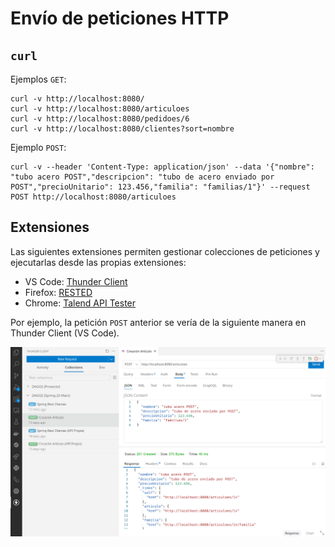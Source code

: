 # Envío de peticiones HTTP

## `curl`

Ejemplos `GET`:
```shell
curl -v http://localhost:8080/
curl -v http://localhost:8080/articuloes
curl -v http://localhost:8080/pedidoes/6
curl -v http://localhost:8080/clientes?sort=nombre
```

Ejemplo `POST`:
```shell
curl -v --header 'Content-Type: application/json' --data '{"nombre": "tubo acero POST","descripcion": "tubo de acero enviado por POST","precioUnitario": 123.456,"familia": "familias/1"}' --request POST http://localhost:8080/articuloes
```

## Extensiones

Las siguientes extensiones permiten gestionar colecciones de peticiones y ejecutarlas desde las propias extensiones:

- VS Code: [Thunder Client](https://marketplace.visualstudio.com/items?itemName=rangav.vscode-thunder-client)
- Firefox: [RESTED](https://addons.mozilla.org/en-US/firefox/addon/rested)
- Chrome: [Talend API Tester](https://chromewebstore.google.com/detail/talend-api-tester-free-ed/aejoelaoggembcahagimdiliamlcdmfm?pli=1)

Por ejemplo, la petición `POST` anterior se vería de la siguiente manera en Thunder Client (VS Code).

![Thunder Client (VS Code)](vscode.png "Thunder Client (VS Code)")
